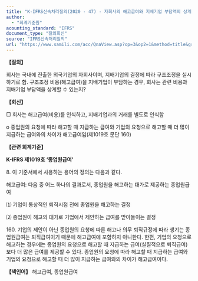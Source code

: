 ```yaml
---
title: "K-IFRS신속처리질의(2020 - 47) - 자회사의 해고급여와 지배기업 부담액의 상계 여부"
author:
  - "회계기준원"
acounting_standard: "IFRS"
document_type: "질의회신"
source: "IFRS신속처리질의"
url: "https://www.samili.com/acc/QnaView.asp?op=3&op2=1&method=title&group=2124-15;1&orgcode=3&searchword=&page=30&code=K%2DIFRS%EC%8B%A0%EC%86%8D%EC%B2%98%EB%A6%AC%EC%A7%88%EC%9D%98%2D47%3A202007"
---
```

**【질의】**

  

회사는 국내에 진출한 외국기업의 자회사이며, 지배기업의 결정에 따라 구조조정을 실시하기로 함. 구조조정 비용(해고급여)을 지배기업이 부담하는 경우, 회사는 관련 비용과 지배기업 부담액을 상계할 수 있는지?

  
  

**【회신】**

  

□ 회사는 해고급여(비용)를 인식하고, 지배기업과의 거래를 별도로 인식함

  

o 종업원의 요청에 따라 해고할 때 지급하는 급여와 기업의 요청으로 해고할 때 더 많이 지급하는 급여와의 차이가 해고급여임(제1019호 문단 160)

  
  

**【관련 회계기준】**

  

**K-IFRS 제1019호 ‘종업원급여’**

  

8\. 이 기준서에서 사용하는 용어의 정의는 다음과 같다.

  

해고급여: 다음 중 어느 하나의 결과로서, 종업원을 해고하는 대가로 제공하는 종업원급여

⑴ 기업이 통상적인 퇴직시점 전에 종업원을 해고하는 결정

⑵ 종업원이 해고의 대가로 기업에서 제안하는 급여를 받아들이는 결정

  

160\. 기업의 제안이 아닌 종업원의 요청에 따른 해고나 의무 퇴직규정에 따라 생기는 종업원급여는 퇴직급여이기 때문에 해고급여에 포함하지 아니한다. 한편, 기업의 요청으로 해고하는 경우에는 종업원의 요청으로 해고할 때 지급하는 급여(실질적으로 퇴직급여)보다 더 많은 급여를 제공할 수 있다. 종업원의 요청에 따라 해고할 때 지급하는 급여와 기업의 요청으로 해고할 때 더 많이 지급하는 급여와의 차이가 해고급여이다.

  
  

**【색인어】** 해고급여, 종업원급여
